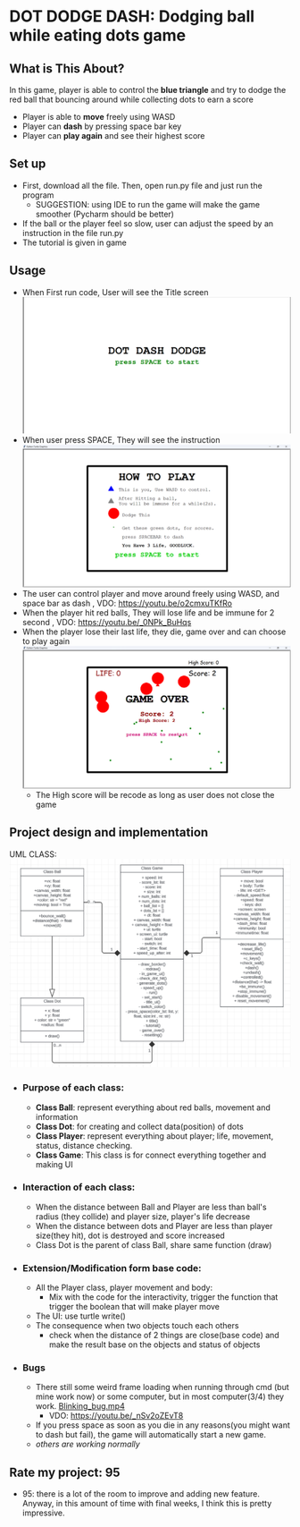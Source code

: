 # DOT DODGE DASH: Dodging ball while eating dots game

## What is This About?
In this game, player is able to control the **blue triangle** and try to dodge the red ball that bouncing around while collecting dots to earn a score
- Player is able to **move** freely using WASD
- Player can **dash** by pressing space bar key
- Player can **play again** and see their highest score

## Set up
- First, download all the file. Then, open run.py file and just run the program
  - SUGGESTION: using IDE to run the game will make the game smoother (Pycharm should be better)
- If the ball or the player feel so slow, user can adjust the speed by an instruction in the file run.py
- The tutorial is given in game

## Usage
- When First run code, User will see the Title screen
  ![Title_screen.png](Pic_and_Vid/Title_screen.png)
- When user press SPACE, They will see the instruction
  ![Instruction_screen.png](Pic_and_Vid/Instruction_screen.png)
- The user can control player and move around freely using WASD, and space bar as dash
  , VDO: https://youtu.be/o2cmxuTKfRo
- When the player hit red balls, They will lose life and be immune for 2 second
  , VDO: https://youtu.be/_0NPk_BuHqs
- When the player lose their last life, they die, game over and can choose to play again
  ![Game_over_screen.png](Pic_and_Vid/Game_over_screen.png)
  - The High score will be recode as long as user does not close the game

## Project design and implementation
UML CLASS:
  ![UML.png](Pic_and_Vid/UML.png)
- ### Purpose of each class:
  - **Class Ball**: represent everything about red balls, movement and information
  - **Class Dot**: for creating and collect data(position) of dots
  - **Class Player**: represent everything about player; life, movement, status, distance checking.
  - **Class Game**: This class is for connect everything together and making UI
- ### Interaction of each class:
  - When the distance between Ball and Player are less than ball's radius (they collide) and player size, player's life decrease
  - When the distance between dots and Player are less than player size(they hit), dot is destroyed and score increased
  - Class Dot is the parent of class Ball, share same function (draw)

- ### Extension/Modification form base code:
  - All the Player class, player movement and body:
    - Mix with the code for the interactivity, trigger the function that trigger the boolean that will make player move
  - The UI: use turtle write()
  - The consequence when two objects touch each others
    - check when the distance of 2 things are close(base code) and make the result base on the objects and status of objects

- ### Bugs
  - There still some weird frame loading when running through cmd (but mine work now) or some computer, but in most computer(3/4) they work.
    [Blinking_bug.mp4](Pic_and_Vid/Blinking_bug.mp4)
    - VDO: https://youtu.be/_nSv2oZEvT8
  - If you press space as soon as you die in any reasons(you might want to dash but fail), the game will automatically start a new game.
  - _others are working normally_

## Rate my project: 95
- 95: there is a lot of the room to improve and adding new feature. Anyway, in this amount of time with final weeks, I think this is pretty impressive.